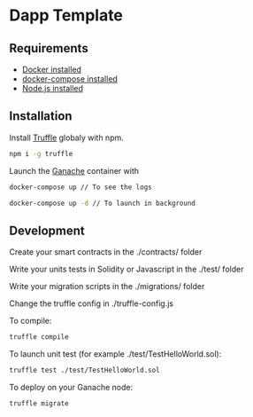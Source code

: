 # Dapp Template



## Requirements

- [Docker installed](https://docs.docker.com/get-docker/)
- [docker-compose installed](https://docs.docker.com/compose/install/)
- [Node.js installed](https://nodejs.org/en/download/)

## Installation


Install [Truffle](https://trufflesuite.com/) globaly with npm.

```sh
npm i -g truffle
```

Launch the [Ganache](https://trufflesuite.com/ganache/) container with

```sh
docker-compose up // To see the logs
```
```sh
docker-compose up -d // To launch in background
```
## Development

Create your smart contracts in the ./contracts/ folder

Write your units tests in Solidity or Javascript in the ./test/ folder

Write your migration scripts in the ./migrations/ folder

Change the truffle config in ./truffle-config.js

To compile:

```sh
truffle compile
```

To launch unit test (for example ./test/TestHelloWorld.sol):

```sh
truffle test ./test/TestHelloWorld.sol
```

To deploy on your Ganache node:

```sh
truffle migrate
```
